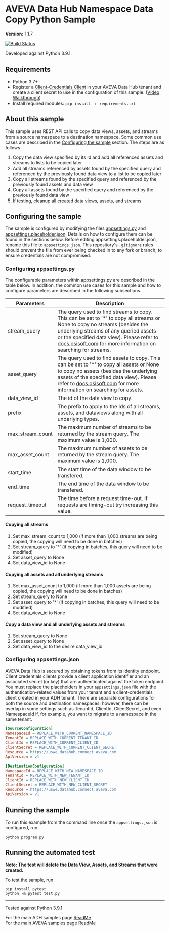 # AVEVA Data Hub Namespace Data Copy Python Sample

**Version:** 1.1.7

[![Build Status](https://dev.azure.com/osieng/engineering/_apis/build/status/product-readiness/ADH/aveva.sample-adh-namespace_data_copy-python?branchName=main)](https://dev.azure.com/osieng/engineering/_build/latest?definitionId=3856&branchName=main)

Developed against Python 3.9.1.

## Requirements

- Python 3.7+
- Register a [Client-Credentials Client](https://datahub.connect.aveva.com/clients) in your AVEVA Data Hub tenant and create a client secret to use in the configuration of this sample. ([Video Walkthrough](https://www.youtube.com/watch?v=JPWy0ZX9niU))
- Install required modules: `pip install -r requirements.txt`

## About this sample

This sample uses REST API calls to copy data views, assets, and streams from a source namespace to a destination namespace. Some common use cases are described in the [Configuring the sample](#configuring-the-sample) section. The steps are as follows

1. Copy the data view specified by its Id and add all referenced assets and streams to lists to be copied later
1. Add all streams referenced by assets found by the specified query and referenced by the previously found data view to a list to be copied later
1. Copy all streams found by the specified query and referenced by the previously found assets and data view
1. Copy all assets found by the specified query and referenced by the previously found data view
1. If testing, cleanup all created data views, assets, and streams

## Configuring the sample

The sample is configured by modifying the files [appsettings.py](appsettings.py) and [appsettings.placeholder.json](appsettings.placeholder.json). Details on how to configure them can be found in the sections below. Before editing appsettings.placeholder.json, rename this file to `appsettings.json`. This repository's `.gitignore` rules should prevent the file from ever being checked in to any fork or branch, to ensure credentials are not compromised.

### Configuring appsettings.py

The configurable parameters within appsettings.py are described in the table below. In addition, the common use cases for this sample and how to configure parameters are described in the following subsections.

| Parameters       | Description                                                                                                                                                                                                                                                                                                                                                                       |
| ---------------- | --------------------------------------------------------------------------------------------------------------------------------------------------------------------------------------------------------------------------------------------------------------------------------------------------------------------------------------------------------------------------------- |
| stream_query     | The query used to find streams to copy. This can be set to '\*' to copy all streams or None to copy no streams (besides the underlying streams of any queried assets or the specified data view). Please refer to [docs.osisoft.com](https://docs.osisoft.com/bundle/ocs/page/api-reference/sequential-data-store/sds-search.html) for more information on searching for streams. |
| asset_query      | The query used to find assets to copy. This can be set to '\*' to copy all assets or None to copy no assets (besides the underlying assets of the specified data view). Please refer to [docs.osisoft.com](https://docs.osisoft.com/bundle/ocs/page/api-reference/assets/asset-search-api.html) for more information on searching for assets.                                     |
| data_view_id     | The id of the data view to copy.                                                                                                                                                                                                                                                                                                                                                  |
| prefix           | The prefix to apply to the Ids of all streams, assets, and dataviews along with all underlying types.                                                                                                                                                                                                                                                                             |
| max_stream_count | The maximum number of streams to be returned by the stream query. The maximum value is 1,000.                                                                                                                                                                                                                                                                                     |
| max_asset_count  | The maximum number of assets to be returned by the stream query. The maximum value is 1,000.                                                                                                                                                                                                                                                                                      |
| start_time       | The start time of the data window to be transfered.                                                                                                                                                                                                                                                                                                                               |
| end_time         | The end time of the data window to be transfered.                                                                                                                                                                                                                                                                                                                                 |
| request_timeout  | The time before a request time-out. If requests are timing-out try increasing this value.                                                                                                                                                                                                                                                                                         |

#### Copying all streams

1. Set max_stream_count to 1,000 (if more than 1,000 streams are being copied, the copying will need to be done in batches)
1. Set stream_query to '\*' (if copying in batches, this query will need to be modified)
1. Set asset_query to None
1. Set data_view_id to None

#### Copying all assets and all underlying streams

1. Set max_asset_count to 1,000 (if more than 1,000 assets are being copied, the copying will need to be done in batches)
1. Set stream_query to None
1. Set asset_query to '\*' (if copying in batches, this query will need to be modified)
1. Set data_view_id to None

#### Copy a data view and all underlying assets and streams

1. Set stream_query to None
1. Set asset_query to None
1. Set data_view_id to the desire data_view_id

### Configuring appsettings.json

AVEVA Data Hub is secured by obtaining tokens from its identity endpoint. Client credentials clients provide a client application identifier and an associated secret (or key) that are authenticated against the token endpoint. You must replace the placeholders in your `appsettings.json` file with the authentication-related values from your tenant and a client-credentials client created in your ADH tenant. There are separate configurations for both the source and destination namespaces; however, there can be overlap in some settings such as TenantId, ClientId, ClientSecret, and even NamespaceId if, for example, you want to migrate to a namespace in the same tenant.

```ini
[SourceConfiguration]
NamespaceId = REPLACE_WITH_CURRENT_NAMESPACE_ID
TenantId = REPLACE_WITH_CURRENT_TENANT_ID
ClientId = REPLACE_WITH_CURRENT_CLIENT_ID
ClientSecret = REPLACE_WITH_CURRENT_CLIENT_SECRET
Resource = https://uswe.datahub.connect.aveva.com
ApiVersion = v1

[DestinationConfiguration]
NamespaceId = REPLACE_WITH_NEW_NAMESPACE_ID
TenantId = REPLACE_WITH_NEW_TENANT_ID
ClientId = REPLACE_WITH_NEW_CLIENT_ID
ClientSecret = REPLACE_WITH_NEW_CLIENT_SECRET
Resource = https://uswe.datahub.connect.aveva.com
ApiVersion = v1
```

## Running the sample

To run this example from the command line once the `appsettings.json` is configured, run

```shell
python program.py
```

## Running the automated test

**Note: The test will delete the Data View, Assets, and Streams that were created.**

To test the sample, run

```shell
pip install pytest
python -m pytest test.py
```

---

Tested against Python 3.9.1

For the main ADH samples page [ReadMe](https://github.com/osisoft/OSI-Samples-OCS)  
For the main AVEVA samples page [ReadMe](https://github.com/osisoft/OSI-Samples)
